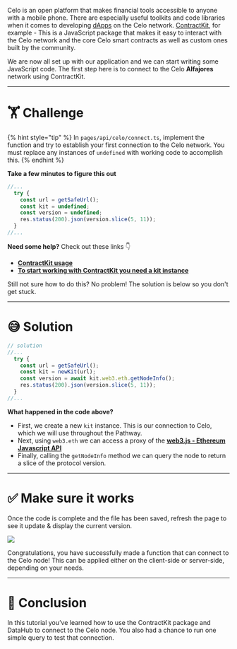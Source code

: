 Celo is an open platform that makes financial tools accessible to anyone with a mobile phone. There are especially useful toolkits and code libraries when it comes to developing [dApps](https://en.wikipedia.org/wiki/Decentralized_application) on the Celo network. [ContractKit](https://github.com/celo-org/celo-monorepo/tree/master/packages/sdk/contractkit), for example - This is a JavaScript package that makes it easy to interact with the Celo network and the core Celo smart contracts as well as custom ones built by the community.

We are now all set up with our application and we can start writing some JavaScript code. The first step here is to connect to the Celo **Alfajores** network using ContractKit.

---

# 🏋️ Challenge

{% hint style="tip" %}
In `pages/api/celo/connect.ts`, implement the function and try to establish your first connection to the Celo network. You must replace any instances of `undefined` with working code to accomplish this.
{% endhint %}

**Take a few minutes to figure this out**

```typescript
//...
  try {
    const url = getSafeUrl();
    const kit = undefined;
    const version = undefined;
    res.status(200).json(version.slice(5, 11));
  }
//...
```

**Need some help?** Check out these links 👇

- [**ContractKit usage**](https://docs.celo.org/developer-guide/contractkit/usage)
- [**To start working with ContractKit you need a kit instance**](https://docs.celo.org/developer-guide/sdk-code-reference/summary-2/modules/_kit_#functions)

Still not sure how to do this? No problem! The solution is below so you don't get stuck.

---

# 😅 Solution

```typescript
// solution
//...
  try {
    const url = getSafeUrl();
    const kit = newKit(url);
    const version = await kit.web3.eth.getNodeInfo();
    res.status(200).json(version.slice(5, 11));
  }
//...
```

**What happened in the code above?**

- First, we create a new `kit` instance. This is our connection to Celo, which we will use throughout the Pathway.
- Next, using `web3.eth` we can access a proxy of the [**web3.js - Ethereum Javascript API**](https://web3js.readthedocs.io/en/v3.0.0-rc.5/)
- Finally, calling the `getNodeInfo` method we can query the node to return a slice of the protocol version.

---

# ✅ Make sure it works

Once the code is complete and the file has been saved, refresh the page to see it update & display the current version.

![](https://raw.githubusercontent.com/figment-networks/learn-web3-dapp/main/markdown/__images__/celo/celo-connect.gif)

Congratulations, you have successfully made a function that can connect to the Celo node! This can be applied either on the client-side or server-side, depending on your needs.

---

# 🏁 Conclusion

In this tutorial you’ve learned how to use the ContractKit package and DataHub to connect to the Celo node. You also had a chance to run one simple query to test that connection.
